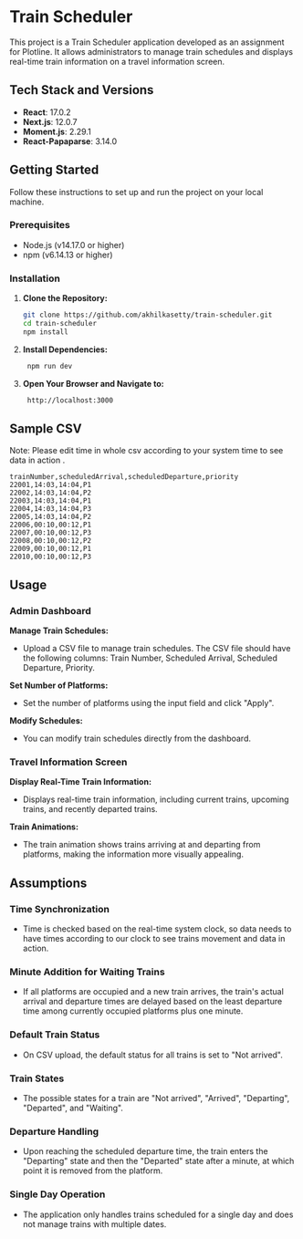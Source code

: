 # Train Scheduler

This project is a Train Scheduler application developed as an assignment for Plotline. It allows administrators to manage train schedules and displays real-time train information on a travel information screen.

## Tech Stack and Versions

- **React**: 17.0.2
- **Next.js**: 12.0.7
- **Moment.js**: 2.29.1
- **React-Papaparse**: 3.14.0

## Getting Started

Follow these instructions to set up and run the project on your local machine.

### Prerequisites

- Node.js (v14.17.0 or higher)
- npm (v6.14.13 or higher)

### Installation

1. **Clone the Repository:**
   ```sh
   git clone https://github.com/akhilkasetty/train-scheduler.git
   cd train-scheduler
   npm install
2. **Install Dependencies:**
   ```sh
    npm run dev
3. **Open Your Browser and Navigate to:**
   ```sh
    http://localhost:3000
   
## Sample CSV
Note: Please edit time in whole csv according to your system time to see data in action .
  ```csv
  trainNumber,scheduledArrival,scheduledDeparture,priority
  22001,14:03,14:04,P1
  22002,14:03,14:04,P2
  22003,14:03,14:04,P1
  22004,14:03,14:04,P3
  22005,14:03,14:04,P2
  22006,00:10,00:12,P1
  22007,00:10,00:12,P3
  22008,00:10,00:12,P2
  22009,00:10,00:12,P1
  22010,00:10,00:12,P3
```

## Usage

### Admin Dashboard

**Manage Train Schedules:**
- Upload a CSV file to manage train schedules. The CSV file should have the following columns: Train Number, Scheduled Arrival, Scheduled Departure, Priority.

**Set Number of Platforms:**
- Set the number of platforms using the input field and click "Apply".

**Modify Schedules:**
- You can modify train schedules directly from the dashboard.

### Travel Information Screen

**Display Real-Time Train Information:**
- Displays real-time train information, including current trains, upcoming trains, and recently departed trains.

**Train Animations:**
- The train animation shows trains arriving at and departing from platforms, making the information more visually appealing.

## Assumptions

### Time Synchronization 
- Time is checked based on the real-time system clock, so data needs to have times according to our clock to see trains movement and data in action.

### Minute Addition for Waiting Trains
- If all platforms are occupied and a new train arrives, the train's actual arrival and departure times are delayed based on the least departure time among currently occupied platforms plus one minute.

### Default Train Status
- On CSV upload, the default status for all trains is set to "Not arrived".

### Train States
- The possible states for a train are "Not arrived", "Arrived", "Departing", "Departed", and "Waiting".

### Departure Handling
- Upon reaching the scheduled departure time, the train enters the "Departing" state and then the "Departed" state after a minute, at which point it is removed from the platform.

### Single Day Operation
- The application only handles trains scheduled for a single day and does not manage trains with multiple dates.




